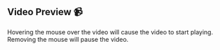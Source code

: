 ## Video Preview 📹

Hovering the mouse over the video will cause the video to start playing. Removing the mouse will pause the video. 
